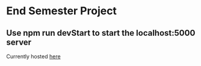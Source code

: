 # End Semester Project
## Use npm run devStart to start the localhost:5000 server
Currently hosted [here](https://fitnhealthy-node.herokuapp.com/index.html)
